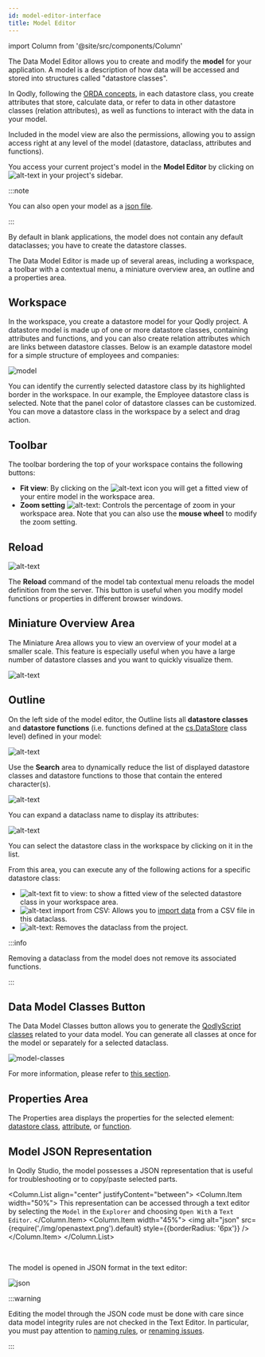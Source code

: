 ```yaml
---
id: model-editor-interface
title: Model Editor
---
```

import Column from '@site/src/components/Column'

The Data Model Editor allows you to create and modify the **model** for your application. A model is a description of how data will be accessed and stored into structures called "datastore classes".

In Qodly, following the [ORDA concepts](../../concepts/platform.md#the-orda-concept), in each datastore class, you create attributes that store, calculate data, or refer to data in other datastore classes (relation attributes), as well as functions to interact with the data in your model.

Included in the model view are also the permissions, allowing you to assign access right at any level of the model (datastore, dataclass, attributes and functions).

You access your current project's model in the **Model Editor** by clicking on ![alt-text](img/model-icon.png) in your project's sidebar.

:::note

You can also open your model as a [json file](#json-view).  

:::

By default in blank applications, the model does not contain any default dataclasses; you have to create the datastore classes. 

The Data Model Editor is made up of several areas, including a workspace, a toolbar with a contextual menu, a miniature overview area, an outline and a properties area.


## Workspace

In the workspace, you create a datastore model for your Qodly project. A datastore model is made up of one or more datastore classes, containing attributes and functions, and you can also create relation attributes which are links between datastore classes. Below is an example datastore model for a simple structure of employees and companies:

![model](img/model-example.png)

You can identify the currently selected datastore class by its highlighted border in the workspace. In our example, the Employee datastore class is selected. Note that the panel color of datastore classes can be customized. You can move a datastore class in the workspace by a select and drag action.

## Toolbar

The toolbar bordering the top of your workspace contains the following buttons:

- **Fit view**: By clicking on the ![alt-text](img/fitview-icon.png) icon you will get a fitted view of your entire model in the workspace area.
- **Zoom setting** ![alt-text](img/zoom-feature.png): Controls the percentage of zoom in your workspace area. Note that you can also use the **mouse wheel** to modify the zoom setting. 


## Reload

![alt-text](img/reloadmodel-icon.png)

The **Reload** command of the model tab contextual menu reloads the model definition from the server. This button is useful when you modify model functions or properties in different browser windows. 

## Miniature Overview Area 

The Miniature Area allows you to view an overview of your model at a smaller scale. This feature is especially useful when you have a large number of datastore classes and you want to quickly visualize them.

![alt-text](img/miniature-overview-area.png)


## Outline

On the left side of the model editor, the Outline lists all **datastore classes** and **datastore functions** (i.e. functions defined at the [cs.DataStore](../../orda/data-model#datastore) class level) defined in your model:

![alt-text](img/outline.png)

Use the **Search** area to dynamically reduce the list of displayed datastore classes and datastore functions to those that contain the entered character(s). 

![alt-text](img/search.png)

You can expand a dataclass name to display its attributes:

![alt-text](img/attributeExpand.png)


You can select the datastore class in the workspace by clicking on it in the list.

From this area, you can execute any of the following actions for a specific datastore class:

-   ![alt-text](img/fitview-icon.png) fit to view: to show a fitted view of the selected datastore class in your workspace area.
-   ![alt-text](img/importfromcvs-icon.png) import from CSV: Allows you to [import data](import.md) from a CSV file in this dataclass. 
-   ![alt-text](img/deletedatastoreclass-icon.png): Removes the dataclass from the project.


:::info

Removing a dataclass from the model does not remove its associated functions. 

:::

## Data Model Classes Button

The Data Model Classes button allows you to generate the [QodlyScript classes](../../orda/data-model.md) related to your data model. You can generate all classes at once for the model or separately for a selected dataclass.

![model-classes](img/class-button.png)

For more information, please refer to [this section](../../orda/data-model.md#creating-data-model-classes).

## Properties Area 

The Properties area displays the properties for the selected element: [datastore class](datastore-classes.md#datastore-class-properties), [attribute](attributes.md#properties), or [function](functions.md#permissions). 


## Model JSON Representation

In Qodly Studio, the model possesses a JSON representation that is useful for troubleshooting or to copy/paste selected parts.

<Column.List align="center" justifyContent="between">
	<Column.Item width="50%">
        This representation can be accessed through a text editor by selecting the <code>Model</code> in the <code>Explorer</code> and choosing <code>Open With</code> a <code>Text Editor</code>.
	</Column.Item>
	<Column.Item width="45%">
        <img alt="json" src={require('./img/openastext.png').default} style={{borderRadius: '6px'}} />
	</Column.Item>
</Column.List>

<br/>

The model is opened in JSON format in the text editor:

![json](img/code-view.png)

:::warning

Editing the model through the JSON code must be done with care since data model integrity rules are not checked in the Text Editor. In particular, you must pay attention to [naming rules](attributes.md#attribute-name), or [renaming issues](datastore-classes.md#rename-a-datastore-class).

:::
